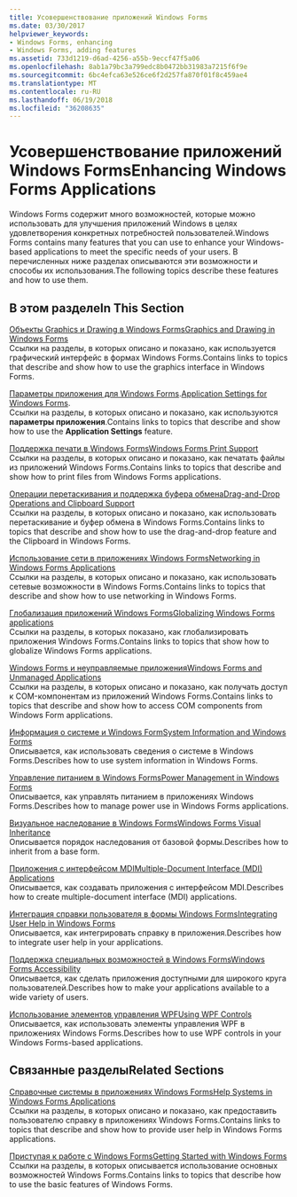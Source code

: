 ```yaml
---
title: Усовершенствование приложений Windows Forms
ms.date: 03/30/2017
helpviewer_keywords:
- Windows Forms, enhancing
- Windows Forms, adding features
ms.assetid: 733d1219-d6ad-4256-a55b-9eccf47f5a06
ms.openlocfilehash: 8ab1a79bc3a799edc8b0472bb31983a7215f6f9e
ms.sourcegitcommit: 6bc4efca63e526ce6f2d257fa870f01f8c459ae4
ms.translationtype: MT
ms.contentlocale: ru-RU
ms.lasthandoff: 06/19/2018
ms.locfileid: "36208635"
---
```

# <a name="enhancing-windows-forms-applications"></a><span data-ttu-id="2dea1-102">Усовершенствование приложений Windows Forms</span><span class="sxs-lookup"><span data-stu-id="2dea1-102">Enhancing Windows Forms Applications</span></span>
<span data-ttu-id="2dea1-103">Windows Forms содержит много возможностей, которые можно использовать для улучшения приложений Windows в целях удовлетворения конкретных потребностей пользователей.</span><span class="sxs-lookup"><span data-stu-id="2dea1-103">Windows Forms contains many features that you can use to enhance your Windows-based applications to meet the specific needs of your users.</span></span> <span data-ttu-id="2dea1-104">В перечисленных ниже разделах описываются эти возможности и способы их использования.</span><span class="sxs-lookup"><span data-stu-id="2dea1-104">The following topics describe these features and how to use them.</span></span>  
  
## <a name="in-this-section"></a><span data-ttu-id="2dea1-105">В этом разделе</span><span class="sxs-lookup"><span data-stu-id="2dea1-105">In This Section</span></span>  
 [<span data-ttu-id="2dea1-106">Объекты Graphics и Drawing в Windows Forms</span><span class="sxs-lookup"><span data-stu-id="2dea1-106">Graphics and Drawing in Windows Forms</span></span>](../../../../docs/framework/winforms/advanced/graphics-and-drawing-in-windows-forms.md)  
 <span data-ttu-id="2dea1-107">Ссылки на разделы, в которых описано и показано, как используется графический интерфейс в формах Windows Forms.</span><span class="sxs-lookup"><span data-stu-id="2dea1-107">Contains links to topics that describe and show how to use the graphics interface in Windows Forms.</span></span>  
  
 <span data-ttu-id="2dea1-108">[Параметры приложения для Windows Forms](../../../../docs/framework/winforms/advanced/application-settings-for-windows-forms.md).</span><span class="sxs-lookup"><span data-stu-id="2dea1-108">[Application Settings for Windows Forms](../../../../docs/framework/winforms/advanced/application-settings-for-windows-forms.md).</span></span>  
 <span data-ttu-id="2dea1-109">Ссылки на разделы, в которых описано и показано, как используются **параметры приложения**.</span><span class="sxs-lookup"><span data-stu-id="2dea1-109">Contains links to topics that describe and show how to use the **Application Settings** feature.</span></span>  
  
 [<span data-ttu-id="2dea1-110">Поддержка печати в Windows Forms</span><span class="sxs-lookup"><span data-stu-id="2dea1-110">Windows Forms Print Support</span></span>](../../../../docs/framework/winforms/advanced/windows-forms-print-support.md)  
 <span data-ttu-id="2dea1-111">Ссылки на разделы, в которых описано и показано, как печатать файлы из приложений Windows Forms.</span><span class="sxs-lookup"><span data-stu-id="2dea1-111">Contains links to topics that describe and show how to print files from Windows Forms applications.</span></span>  
  
 [<span data-ttu-id="2dea1-112">Операции перетаскивания и поддержка буфера обмена</span><span class="sxs-lookup"><span data-stu-id="2dea1-112">Drag-and-Drop Operations and Clipboard Support</span></span>](../../../../docs/framework/winforms/advanced/drag-and-drop-operations-and-clipboard-support.md)  
 <span data-ttu-id="2dea1-113">Ссылки на разделы, в которых описано и показано, как использовать перетаскивание и буфер обмена в Windows Forms.</span><span class="sxs-lookup"><span data-stu-id="2dea1-113">Contains links to topics that describe and show how to use the drag-and-drop feature and the Clipboard in Windows Forms.</span></span>  
  
 [<span data-ttu-id="2dea1-114">Использование сети в приложениях Windows Forms</span><span class="sxs-lookup"><span data-stu-id="2dea1-114">Networking in Windows Forms Applications</span></span>](../../../../docs/framework/winforms/advanced/networking-in-windows-forms-applications.md)  
 <span data-ttu-id="2dea1-115">Ссылки на разделы, в которых описано и показано, как использовать сетевые возможности в Windows Forms.</span><span class="sxs-lookup"><span data-stu-id="2dea1-115">Contains links to topics that describe and show how to use networking in Windows Forms.</span></span>  
  
 [<span data-ttu-id="2dea1-116">Глобализация приложений Windows Forms</span><span class="sxs-lookup"><span data-stu-id="2dea1-116">Globalizing Windows Forms applications</span></span>](../../../../docs/framework/winforms/advanced/globalizing-windows-forms.md)  
 <span data-ttu-id="2dea1-117">Ссылки на разделы, в которых показано, как глобализировать приложения Windows Forms.</span><span class="sxs-lookup"><span data-stu-id="2dea1-117">Contains links to topics that show how to globalize Windows Forms applications.</span></span>  
  
 [<span data-ttu-id="2dea1-118">Windows Forms и неуправляемые приложения</span><span class="sxs-lookup"><span data-stu-id="2dea1-118">Windows Forms and Unmanaged Applications</span></span>](../../../../docs/framework/winforms/advanced/windows-forms-and-unmanaged-applications.md)  
 <span data-ttu-id="2dea1-119">Ссылки на разделы, в которых описано и показано, как получать доступ к COM-компонентам из приложений Windows Forms.</span><span class="sxs-lookup"><span data-stu-id="2dea1-119">Contains links to topics that describe and show how to access COM components from Windows Form applications.</span></span>  
  
 [<span data-ttu-id="2dea1-120">Информация о системе и Windows Form</span><span class="sxs-lookup"><span data-stu-id="2dea1-120">System Information and Windows Forms</span></span>](../../../../docs/framework/winforms/advanced/system-information-and-windows-forms.md)  
 <span data-ttu-id="2dea1-121">Описывается, как использовать сведения о системе в Windows Forms.</span><span class="sxs-lookup"><span data-stu-id="2dea1-121">Describes how to use system information in Windows Forms.</span></span>  
  
 [<span data-ttu-id="2dea1-122">Управление питанием в Windows Forms</span><span class="sxs-lookup"><span data-stu-id="2dea1-122">Power Management in Windows Forms</span></span>](../../../../docs/framework/winforms/advanced/power-management-in-windows-forms.md)  
 <span data-ttu-id="2dea1-123">Описывается, как управлять питанием в приложениях Windows Forms.</span><span class="sxs-lookup"><span data-stu-id="2dea1-123">Describes how to manage power use in Windows Forms applications.</span></span>  
  
 [<span data-ttu-id="2dea1-124">Визуальное наследование в Windows Forms</span><span class="sxs-lookup"><span data-stu-id="2dea1-124">Windows Forms Visual Inheritance</span></span>](../../../../docs/framework/winforms/advanced/windows-forms-visual-inheritance.md)  
 <span data-ttu-id="2dea1-125">Описывается порядок наследования от базовой формы.</span><span class="sxs-lookup"><span data-stu-id="2dea1-125">Describes how to inherit from a base form.</span></span>  
  
 [<span data-ttu-id="2dea1-126">Приложения с интерфейсом MDI</span><span class="sxs-lookup"><span data-stu-id="2dea1-126">Multiple-Document Interface (MDI) Applications</span></span>](../../../../docs/framework/winforms/advanced/multiple-document-interface-mdi-applications.md)  
 <span data-ttu-id="2dea1-127">Описывается, как создавать приложения с интерфейсом MDI.</span><span class="sxs-lookup"><span data-stu-id="2dea1-127">Describes how to create multiple-document interface (MDI) applications.</span></span>  
  
 [<span data-ttu-id="2dea1-128">Интеграция справки пользователя в формы Windows Forms</span><span class="sxs-lookup"><span data-stu-id="2dea1-128">Integrating User Help in Windows Forms</span></span>](../../../../docs/framework/winforms/advanced/integrating-user-help-in-windows-forms.md)  
 <span data-ttu-id="2dea1-129">Описывается, как интегрировать справку в приложения.</span><span class="sxs-lookup"><span data-stu-id="2dea1-129">Describes how to integrate user help in your applications.</span></span>  
  
 [<span data-ttu-id="2dea1-130">Поддержка специальных возможностей в Windows Forms</span><span class="sxs-lookup"><span data-stu-id="2dea1-130">Windows Forms Accessibility</span></span>](../../../../docs/framework/winforms/advanced/windows-forms-accessibility.md)  
 <span data-ttu-id="2dea1-131">Описывается, как сделать приложения доступными для широкого круга пользователей.</span><span class="sxs-lookup"><span data-stu-id="2dea1-131">Describes how to make your applications available to a wide variety of users.</span></span>  
  
 [<span data-ttu-id="2dea1-132">Использование элементов управления WPF</span><span class="sxs-lookup"><span data-stu-id="2dea1-132">Using WPF Controls</span></span>](../../../../docs/framework/winforms/advanced/using-wpf-controls.md)  
 <span data-ttu-id="2dea1-133">Описывается, как использовать элементы управления WPF в приложениях Windows Forms.</span><span class="sxs-lookup"><span data-stu-id="2dea1-133">Describes how to use WPF controls in your Windows Forms-based applications.</span></span>  
  
## <a name="related-sections"></a><span data-ttu-id="2dea1-134">Связанные разделы</span><span class="sxs-lookup"><span data-stu-id="2dea1-134">Related Sections</span></span>  
 [<span data-ttu-id="2dea1-135">Справочные системы в приложениях Windows Forms</span><span class="sxs-lookup"><span data-stu-id="2dea1-135">Help Systems in Windows Forms Applications</span></span>](../../../../docs/framework/winforms/advanced/help-systems-in-windows-forms-applications.md)  
 <span data-ttu-id="2dea1-136">Ссылки на разделы, в которых описано и показано, как предоставить пользователю справку в приложениях Windows Forms.</span><span class="sxs-lookup"><span data-stu-id="2dea1-136">Contains links to topics that describe and show how to provide user help in Windows Forms applications.</span></span>  
  
 [<span data-ttu-id="2dea1-137">Приступая к работе с Windows Forms</span><span class="sxs-lookup"><span data-stu-id="2dea1-137">Getting Started with Windows Forms</span></span>](../../../../docs/framework/winforms/getting-started-with-windows-forms.md)  
 <span data-ttu-id="2dea1-138">Ссылки на разделы, в которых описывается использование основных возможностей Windows Forms.</span><span class="sxs-lookup"><span data-stu-id="2dea1-138">Contains links to topics that describe how to use the basic features of Windows Forms.</span></span>
